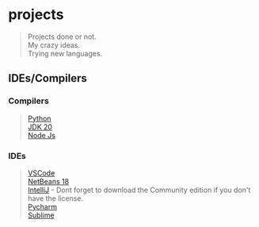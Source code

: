 # projects

> Projects done or not.  
> My crazy ideas.  
> Trying new languages.  

## IDEs/Compilers

### Compilers
> [Python](https://www.python.org/downloads/)  
> [JDK 20](https://www.oracle.com/br/java/technologies/downloads/)  
> [Node Js](https://nodejs.org/en/download)  

### IDEs
> [VSCode](https://code.visualstudio.com/download)  
> [NetBeans 18](https://netbeans.apache.org/download/nb18/)  
> [IntelliJ](https://www.jetbrains.com/pt-br/idea/download/?section=windows) - Dont forget to download the Community edition if you don't have the license.  
> [Pycharm](https://www.jetbrains.com/pt-br/pycharm/download/#section=windows)  
> [Sublime](https://www.sublimetext.com/3)  
